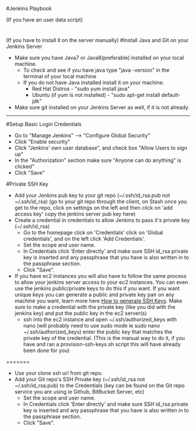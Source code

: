 #Jenkins Playbook

(If you have an user data script)
#


(If you have to install it on the server manually) 
#Install Java and Git on your Jenkins Server

* Make sure you have Java7 or Java8(preferable) installed on your local machine.
	- To check and see if you have java type "java -version" in the terminal of your local machine
	- If you do not have Java installed install it on your machine. 
		- Red Hat Distros - "sudo yum install java"
		- Ubuntu (if yum is not installed) - "sudo apt-get install default-jdk"
* Make sure git installed on your Jenkins Server as well, if it is not already.
------------------------------


#Setup Basic Login Credentials

* Go to "Manage Jenkins" --> "Configure Global Security"
* Click "Enable security"
* Click "Jenkins' own user database", and check box "Allow Users to sign up"
* In the "Authorization" section make sure "Anyone can do anything" is clicked"
* Click "Save"

#Private SSH Key
* Add your Jenkins pub key to your git repo (~/.ssh/id_rsa.pub not ~/.ssh/id_rsa) (go to your git repo through the client, on Stash once you get to the repo, click on settings on the left and then click on 'add access key' copy the jenkins server pub key here)
* Create a credential in credentials to allow Jenkins to pass it's private key (~/.ssh/id_rsa)
	- Go to the homepage click on 'Credentials' click on 'Global credentials', and on the left click 'Add Credentials'.
	- Set the scope and user name.
	- In Credentials click 'Enter directly' and make sure SSH id_rsa private key is inserted and any passphrase that you have is also written in to the passphrase section.
	- Click "Save".
* If you have ec2 instances you will also have to follow the same process to allow your jenkins server access to your ec2 instances. You can even use the jenkins public/private keys to do this if you want. If you want unique keys you can generate a public and private key pair on any machine you want, learn more here [How to generate SSH Keys][1]. Make sure to make a credential with the private key (like you did with the jenkins key) and put the public key in the ec2 server(s)
	- ssh into the ec2 instance and open ~/.ssh/authorized_keys with nano (will probably need to use sudo mode ie sudo nano ~/.ssh/authorized_keys) enter the public key that matches the private key of the credential. (This is the manual way to do it, if you have and ran a provision-ssh-keys.sh script this will have already been done for you)


[1]: https://help.github.com/articles/generating-an-ssh-key/ "How to generate SSH Keys"
=======
* Use your clone ssh url from git repo.
* Add your Git repo's SSH Private key (~/.ssh/id_rsa not ~/.ssh/id_rsa.pub) to the Credentials (key can be found on the Git repo service you are using ie Github, BitBucket Server, etc)
	- Set the scope and user name.
	- In Credentials click 'Enter directly' and make sure SSH id_rsa private key is inserted and any passphrase that you have is also written in to the passphrase section.
	- Click "Save".
	
